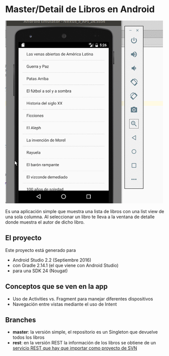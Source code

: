 # Master/Detail de Libros en Android

![video](video/demo.gif)

Es una aplicación simple que muestra una lista de libros con una list view de una sola columna.
Al seleccionar un libro te lleva a la ventana de detalle donde muestra el autor de dicho libro.

## El proyecto
Este proyecto está generado para

* Android Studio 2.2 (Septiembre 2016)
* con Gradle 2.14.1 (el que viene con Android Studio)
* para una SDK 24 (Nougat)

## Conceptos que se ven en la app

* Uso de Activities vs. Fragment para manejar diferentes dispositivos
* Navegación entre vistas mediante el uso de Intent

## Branches

* **master**: la versión simple, el repositorio es un Singleton que devuelve todos los libros
* **rest**: en la versión REST la información de los libros se obtiene de un [servicio REST que hay que importar como proyecto de SVN](https://xp-dev.com/svn/uqbar/examples/ui/web/angular/libros-angular-xtrest2/)

